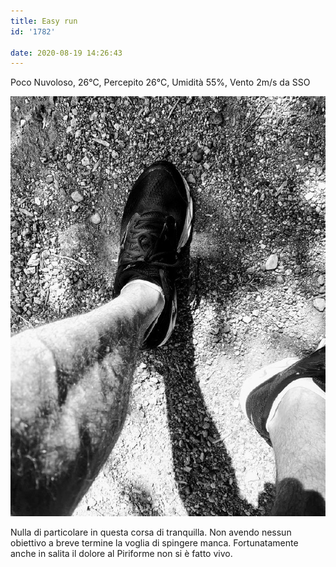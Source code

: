 ```yaml
---
title: Easy run
id: '1782'

date: 2020-08-19 14:26:43
---
```


Poco Nuvoloso, 26°C, Percepito 26°C, Umidità 55%, Vento 2m/s da SSO

![image](/images/2021/08/IMG_2581.jpg)

Nulla di particolare in questa corsa di tranquilla. Non avendo nessun obiettivo a breve termine la voglia di spingere manca. Fortunatamente anche in salita il dolore al Piriforme non si è fatto vivo.

